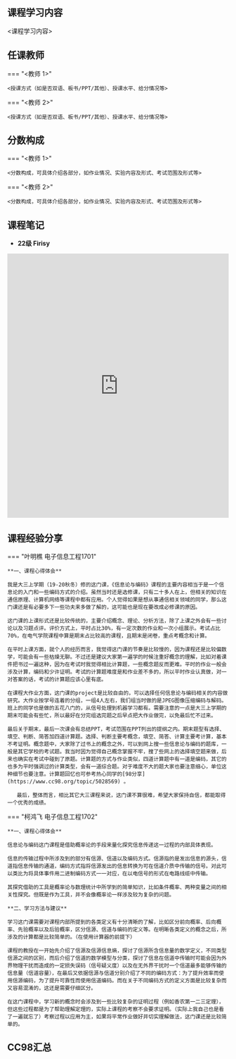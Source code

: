 ## 课程学习内容

<课程学习内容>


## 任课教师

=== "<教师 1>"

    <授课方式（如是否双语、板书/PPT/其他）、授课水平、给分情况等>

=== "<教师 2>"

    <授课方式（如是否双语、板书/PPT/其他）、授课水平、给分情况等>


## 分数构成

=== "<教师 1>"

    <分数构成，可具体介绍各部分，如作业情况、实验内容及形式、考试范围及形式等>

=== "<教师 2>"

    <分数构成，可具体介绍各部分，如作业情况、实验内容及形式、考试范围及形式等>

## 课程笔记

* **22级 Firisy** 

<iframe src="http://file.eestudy-place.com/files/files/专业必修课/电子信息工程/信息论与编码/信息论与编码Firisy.pdf" width="100%" height="600px" style="border: none;">
This browser does not support PDFs
</iframe>

## 课程经验分享

=== "叶明樵 电子信息工程1701"

    **一、课程心得体会**

    ​我是大三上学期（19-20秋冬）修的这门课，《信息论与编码》课程的主要内容相当于是一个信息论的入门和一些编码方式的介绍。虽然当时还是选修课，只有二十多人在上，但相关的知识在通信原理、计算机网络等课程中都有应用。个人觉得如果是想从事通信相关领域的同学，那么这门课还是有必要多下一些功夫来多做了解的，这可能也是现在要改成必修课的原因。

    ​这门课的上课形式还是比较传统的，主要介绍概念、理论、分析方法，除了上课之外会有一些讨论以及习题点评。评价方式上，平时占比30%，有一定次数的作业和一次小组展示。考试占比70%，在电气学院课程中算是期末占比较高的课程，且期末是闭卷，重点考概念和计算。

    ​在平时上课方面，就个人的经历而言，我觉得这门课的节奏是比较慢的，因为课程还是比较偏数学，可能会有一些枯燥无聊。不过还是建议大家第一遍学的时候注重好概念的理解，比如对着课件把书过一遍这种，因为在考试时我觉得相比计算题，一些概念题反而更难。平时的作业一般会涉及计算，编码和少许证明。考试的计算题难度是和作业差不多的，所以平时作业认真做，对一对答案的话，考试的计算题应该心里有底。

    ​在课程大作业方面，这门课的project是比较自由的，可以选择任何信息论与编码相关的内容做研究。大作业按学号连着的分组，一组4人左右，我们组当时做的是JPEG图像压缩编码与解码。班上的同学也是做的五花八门的，从信号处理到机器学习都有。需要注意的一点是大三上学期的期末可能会有些忙，所以最好在分完组选完题之后早点把大作业做完，以免最后忙不过来。

    ​最后关于期末，最后一次课会有总结PPT，考试范围在PPT列出的提纲之内。期末题型有选择、填空、判断、简答加四道计算题。选择、判断主要考概念，填空、简答、计算主要考计算，基本不考证明。概念题中，大家除了过书上的概念之外，可以到网上搜一些信息论与编码的题库，一般是其它学校的考试题。我当时因为觉得自己概念掌握不牢，搜了些网上的选择填空题来做，后来也确实在考试中碰到了原题。计算题的方式与作业类似，四道计算题中有一道是编码，其它的也多为平时强调过的计算类型，会有一道综合题。对于难度不大的题大家也要注意细心，单位这种细节也要注意。计算题回忆也可参考热心同学的[98分享](https://www.cc98.org/topic/5028569) 。

    ​	最后，整体而言，相比其它大三课程来说，这门课不算很难，希望大家保持自信，都能取得一个优秀的成绩。

=== "柯鸿飞 电子信息工程1702"

    **一、课程心得体会**

    ​信息论与编码这门课程是借助概率论的手段来量化探究信息传递这一过程的内部具体表现。

    ​信息的传输过程中所涉及到的部分有信源、信道以及编码方式。信源指的是发出信息的源头，信道指信息传输的通道，编码方式指将信源发出的信息转换为可在信道介质中传输的信号。对此可以类比为将具体事件用二进制编码方式一一对应，在以电信号的形式在电路线缆中传输。

    ​其探究借助的工具是概率论与数理统计中所学到的简单知识，比如条件概率、两种变量之间的相关性探究。但既是作为工具，并不会像概率论一样涉及较为复杂的问题。

    **二、学习方法与建议**

    ​学习这门课需要对课程内部所提到的各类定义有十分清晰的了解，比如区分前向概率、后向概率、先验概率以及后验概率，区分信源、信道与编码的定义等。在明晰各类定义的概念之后，所涉及的计算都是比较简单的。（在使用计算器的前提下）

    ​课程的教授在一开始先介绍了信源及信源信息熵，探讨了信源所含信息量的数学定义，不同类型信源之间的区别，而后介绍了信道的数学模型与分类，探讨了信息在信道中传输时可能会因为外界物理干扰而造成的一定损失误码（信号疑义度）以及在无外界干扰时一个信道最多能够传输的信息量（信道容量），在最后又依据信源与信道分别介绍了不同的编码方式：为了提升效率而使用信源编码，为了提升可靠性而使用信道编码。而在关于不同编码方式的定义方面是比较复杂而又容易混淆的，这还是需要仔细区分。

    ​在这门课程中，学习新的概念时会涉及到一些比较复杂的证明过程（例如香农第一二三定理），但这些过程都是为了帮助理解定理的，实际上课程的考察不会要求证明。（实际上我自己也是看了一遍就忘了）考察过程以应用为主，如果将平常作业做好并切实理解做法，这门课还是比较简单的。


## CC98汇总